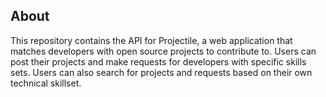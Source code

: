 <h2>About</h2>

This repository contains the API for Projectile, a web application that matches developers with open source projects to contribute to. Users can post their projects and make requests for developers with specific skills sets. Users can also search for projects and requests based on their own technical skillset.





